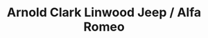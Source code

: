 ---
title: "Arnold Clark Linwood Jeep / Alfa Romeo"
url: /linwood/arnold-clark-linwood-jeep-alfa-romeo/
shop: car
---